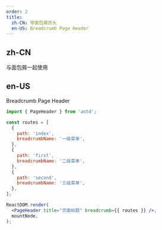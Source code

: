 ```yaml
---
order: 2
title:
  zh-CN: 带面包屑页头
  en-US: Breadcrumb Page Header
---
```


## zh-CN

与面包屑一起使用

## en-US

Breadcrumb Page Header

```jsx
import { PageHeader } from 'antd';

const routes = [
  {
    path: 'index',
    breadcrumbName: '一级菜单',
  },
  {
    path: 'first',
    breadcrumbName: '二级菜单',
  },
  {
    path: 'second',
    breadcrumbName: '三级菜单',
  },
];

ReactDOM.render(
  <PageHeader title="页面标题" breadcrumb={{ routes }} />,
  mountNode,
);

```
